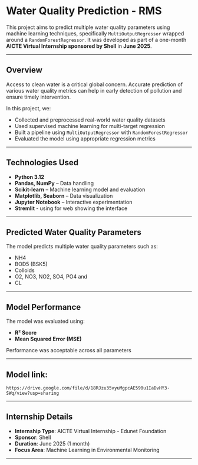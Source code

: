 # Water Quality Prediction - RMS

This project aims to predict multiple water quality parameters using machine learning techniques, specifically `MultiOutputRegressor` wrapped around a `RandomForestRegressor`. It was developed as part of a one-month **AICTE Virtual Internship sponsored by Shell** in **June 2025**.

---

## Overview

Access to clean water is a critical global concern. Accurate prediction of various water quality metrics can help in early detection of pollution and ensure timely intervention.

In this project, we:

- Collected and preprocessed real-world water quality datasets
- Used supervised machine learning for multi-target regression
- Built a pipeline using `MultiOutputRegressor` with `RandomForestRegressor`
- Evaluated the model using appropriate regression metrics

---

## Technologies Used

- **Python 3.12**
- **Pandas, NumPy** – Data handling
- **Scikit-learn** – Machine learning model and evaluation
- **Matplotlib, Seaborn** – Data visualization
- **Jupyter Notebook** – Interactive experimentation
- **Stremlit** - using for web showing the interface 

---

## Predicted Water Quality Parameters

The model predicts multiple water quality parameters such as:

- NH4
- BOD5 (BSK5)
- Colloids
- O2, NO3, NO2, SO4, PO4 and 
- CL

---

## Model Performance

The model was evaluated using:

- **R² Score**
- **Mean Squared Error (MSE)**

Performance was acceptable across all parameters

---

## Model link: 

```https://drive.google.com/file/d/18RJzu35vyuMgpcAE590u1IaDvHY3-SWq/view?usp=sharing```

---
## Internship Details

- **Internship Type**: AICTE Virtual Internship - Edunet Foundation
- **Sponsor**: Shell  
- **Duration**: June 2025 (1 month)  
- **Focus Area**: Machine Learning in Environmental Monitoring  

---
